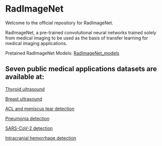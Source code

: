 # RadImageNet
Welcome to the official repository for RadImageNet. 

RadImageNet, a pre-trained convolutional neural networks trained solely from medical imaging to be used as the basis of transfer learning for medical imaging applications.

Pretained RadImageNet Models: [RadImageNet_models](https://drive.google.com/drive/folders/1ARscSSpTsZyC5-dhnje2fnqNa6GrTix_?usp=sharing)

## Seven public medical applications datasets are available at:

[Thyroid ultrasound](https://www.spiedigitallibrary.org/conference-proceedings-of-spie/9287/92870W/An-open-access-thyroid-ultrasound-image-database/10.1117/12.2073532.full?SSO=1
)

 
[Breast ultrasound](https://www.kaggle.com/aryashah2k/breast-ultrasound-images-dataset)



[ACL and meniscus tear detection](https://stanfordmlgroup.github.io/competitions/mrnet/)



[Pneumonia detection](https://www.kaggle.com/c/rsna-pneumonia-detection-challenge)



[SARS-CoV-2 detection](http://ncov-ai.big.ac.cn/download?lang=en)



[Intracranial hemorrhage detection](https://www.kaggle.com/c/rsna-intracranial-hemorrhage-detection)


